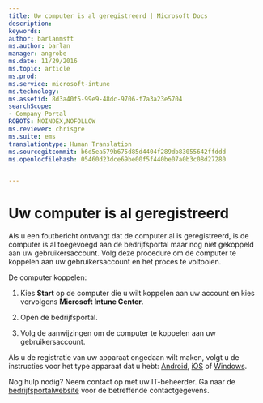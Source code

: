 ```yaml
---
title: Uw computer is al geregistreerd | Microsoft Docs
description: 
keywords: 
author: barlanmsft
ms.author: barlan
manager: angrobe
ms.date: 11/29/2016
ms.topic: article
ms.prod: 
ms.service: microsoft-intune
ms.technology: 
ms.assetid: 8d3a40f5-99e9-48dc-9706-f7a3a23e5704
searchScope:
- Company Portal
ROBOTS: NOINDEX,NOFOLLOW
ms.reviewer: chrisgre
ms.suite: ems
translationtype: Human Translation
ms.sourcegitcommit: b6d5ea579b675d85d4404f289db83055642ffddd
ms.openlocfilehash: 05460d23dce69be00f5f440be07a0b3c08d27280


---
```


# <a name="your-computer-is-already-enrolled"></a>Uw computer is al geregistreerd

Als u een foutbericht ontvangt dat de computer al is geregistreerd, is de computer is al toegevoegd aan de bedrijfsportal maar nog niet gekoppeld aan uw gebruikersaccount. Volg deze procedure om de computer te koppelen aan uw gebruikersaccount en het proces te voltooien.  

De computer koppelen:

1.  Kies **Start** op de computer die u wilt koppelen aan uw account en kies vervolgens **Microsoft Intune Center**.

2.  Open de bedrijfsportal.

3.  Volg de aanwijzingen om de computer te koppelen aan uw gebruikersaccount.

Als u de registratie van uw apparaat ongedaan wilt maken, volgt u de instructies voor het type apparaat dat u hebt: [Android](unenroll-your-device-from-intune-android.md), [iOS](unenroll-your-device-from-intune-ios.md) of [Windows](unenroll-your-device-from-intune-windows.md).

Nog hulp nodig? Neem contact op met uw IT-beheerder. Ga naar de [bedrijfsportalwebsite](http://portal.manage.microsoft.com) voor de betreffende contactgegevens.



<!--HONumber=Dec16_HO2-->



